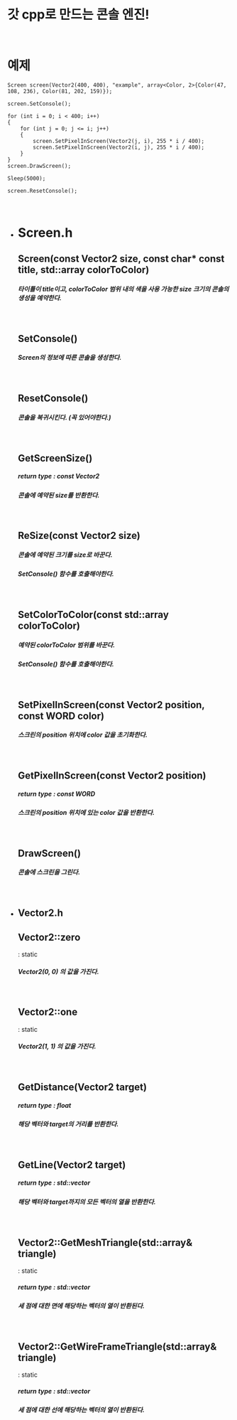 <h1>갓 cpp로 만드는 콘솔 엔진!</h1>
<br>

<h1> 예제 </h1>

    Screen screen(Vector2(400, 400), "example", array<Color, 2>{Color(47, 108, 236), Color(81, 202, 159)});

    screen.SetConsole();

    for (int i = 0; i < 400; i++)
    {
        for (int j = 0; j <= i; j++)
        {
            screen.SetPixelInScreen(Vector2(j, i), 255 * i / 400);
            screen.SetPixelInScreen(Vector2(i, j), 255 * i / 400);
        }
    }
    screen.DrawScreen();

    Sleep(5000);

    screen.ResetConsole();

<br>

<ul>
  <li><h1> Screen.h </h1> </li>
  
  
  <h2> Screen(const Vector2 size, const char* const title, std::array<Color, 2> colorToColor) </h2>
  <h5> 타이틀이 title이고, colorToColor 범위 내의 색을 사용 가능한 size 크기의 콘솔의 생성을 예약한다. </h5>
  <br>
  
  <h2> SetConsole() </h2>
  <h5> Screen의 정보에 따른 콘솔을 생성한다. </h5>
  <br>
  
  <h2> ResetConsole() </h2>
  <h5> 콘솔을 복귀시킨다. (꼭 있어야한다.) </h5>
  <br>
  
  <h2> GetScreenSize() </h2>
  <h5> return type : const Vector2 </h5>
  <h5> 콘솔에 예약된 size를 반환한다. </h5>
  <br>
  
  <h2> ReSize(const Vector2 size) </h2>
  <h5> 콘솔에 예약된 크기를 size로 바꾼다. </h5>
  <h5> SetConsole() 함수를 호출해야한다. </h5>
  <br>
  
  <h2> SetColorToColor(const std::array<Color, 2> colorToColor) </h2>
  <h5> 예약된 colorToColor 범위를 바꾼다. </h5>
  <h5> SetConsole() 함수를 호출해야한다. </h5>
  <br>
  
  <h2> SetPixelInScreen(const Vector2 position, const WORD color) </h2>
  <h5> 스크린의 position 위치에 color 값을 초기화한다.  </h5>
  <br>
  
  <h2> GetPixelInScreen(const Vector2 position) </h2>
  <h5> return type : const WORD </h5>
  <h5> 스크린의 position 위치에 있는 color 값을 반환한다.  </h5>
  <br>
  
  <h2> DrawScreen() </h2>
  <h5> 콘솔에 스크린을 그린다. </h5>
  <br>
  
  <li><h2> Vector2.h </h2> </li>
  
  
  <h2> Vector2::zero </h2> : static
  <h5> Vector2(0, 0) 의 값을 가진다. </h5>
  <br>
  
  <h2> Vector2::one </h2> : static
  <h5> Vector2(1, 1) 의 값을 가진다. </h5>
  <br>
  
  <h2> GetDistance(Vector2 target) </h2>
  <h5> return type : float </h5>
  <h5> 해당 벡터와 target의 거리를 반환한다. </h5>
  <br>
  
  <h2> GetLine(Vector2 target) </h2>
  <h5> return type : std::vector<Vector2> </h5>
  <h5> 해당 벡터와 target까지의 모든 벡터의 열을 반환한다. </h5>
  <br>
  
  <h2> Vector2::GetMeshTriangle(std::array<Vector2, 3>& triangle) </h2> : static
  <h5> return type : std::vector<Vector2> </h5>
  <h5> 세 점에 대한 면에 해당하는 벡터의 열이 반환된다. </h5>
  <br>
  
  <h2> Vector2::GetWireFrameTriangle(std::array<Vector2, 3>& triangle) </h2> : static
  <h5> return type : std::vector<Vector2> </h5>
  <h5> 세 점에 대한 선에 해당하는 벡터의 열이 반환된다. </h5>
  <br>
  
</ul>
